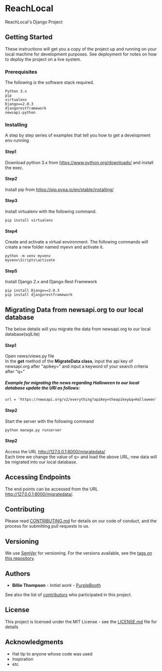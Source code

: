 # ReachLocal
ReachLocal's Django Project

## Getting Started

These instructions will get you a copy of the project up and running on your local machine for development purposes. See deployment for notes on how to deploy the project on a live system.

### Prerequisites

The following is the software stack required.
```
Python 3.x
pip
virtualenv
Django==2.0.3
djangorestframework
newsapi-python
```

### Installing

A step by step series of examples that tell you how to get a development env running

#### Step1
Download python 3.x from https://www.python.org/downloads/ and install the exec.

#### Step2
Install pip from https://pip.pypa.io/en/stable/installing/

#### Step3
Install virtualenv with the following command.

```
pip install virtualenv
```

#### Step4
Create and activate a virtual environment. The following commands will create a new folder named myevn and activate it.

```
python -m venv myvenv
myvenv\Scripts\activate
```
#### Step5
Install Django 2.x and Django Rest Framework

```
pip install Django==2.0.3
pip install djangorestframework
```

## Migrating Data from newsapi.org to our local database

The below details will you migrate the data from newsapi.org to our local database(sqlLite)

#### Step1

Open news/views.py file <br>
In the <strong>get</strong> method of the <strong>MigrateData class</strong>, input the api key of newsapi.org after "apikey="
and input a keyword of your search criteria after "q="
##### Example for migrating the news regarding Halloween to our local database update the URl as follows:	

``` 
url = 'https://newsapi.org/v2/everything?apiKey=theapikey&q=Halloween'
```

#### Step2
Start the server with the following command

```
python manage.py runserver
```
#### Step2
Access the URL http://127.0.0.1:8000/migratedata/ <br>
Each time we change the value of q= and load the above URL, new data will be migrated into our local database.

## Accessing Endpoints
The end points can be accessed from the URL http://127.0.0.1:8000/migratedata/.

## Contributing

Please read [CONTRIBUTING.md](https://gist.github.com/PurpleBooth/b24679402957c63ec426) for details on our code of conduct, and the process for submitting pull requests to us.

## Versioning

We use [SemVer](http://semver.org/) for versioning. For the versions available, see the [tags on this repository](https://github.com/your/project/tags). 

## Authors

* **Billie Thompson** - *Initial work* - [PurpleBooth](https://github.com/PurpleBooth)

See also the list of [contributors](https://github.com/your/project/contributors) who participated in this project.

## License

This project is licensed under the MIT License - see the [LICENSE.md](LICENSE.md) file for details

## Acknowledgments

* Hat tip to anyone whose code was used
* Inspiration
* etc
